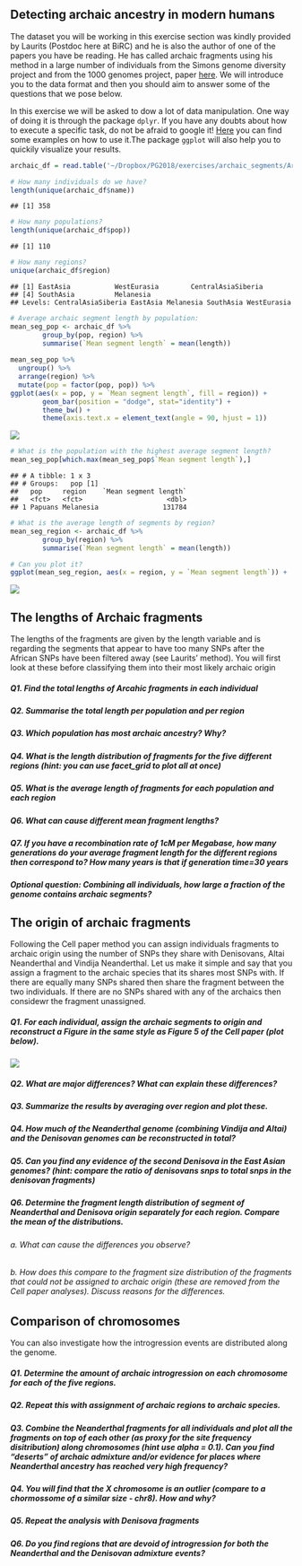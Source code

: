Detecting archaic ancestry in modern humans
-------------------------------------------

The dataset you will be working in this exercise section was kindly
provided by Laurits (Postdoc here at BiRC) and he is also the author of
one of the papers you have be reading. He has called archaic fragments
using his method in a large number of individuals from the Simons genome
diversity project and from the 1000 genomes project, paper
[here](https://www.biorxiv.org/content/early/2018/03/16/283606.full.pdf).
We will introduce you to the data format and then you should aim to
answer some of the questions that we pose below.

In this exercise we will be asked to dow a lot of data manipulation. One
way of doing it is through the package `dplyr`. If you have any doubts
about how to execute a specific task, do not be afraid to google it!
[Here](https://www3.nd.edu/~steve/computing_with_data/24_dplyr/dplyr.html)
you can find some examples on how to use it.The package `ggplot` will
also help you to quickily visualize your results.

``` r
archaic_df = read.table('~/Dropbox/PG2018/exercises/archaic_segments/ArchaicSegments copy.txt', sep='\t', header = T)

# How many individuals do we have?
length(unique(archaic_df$name))
```

    ## [1] 358

``` r
# How many populations?
length(unique(archaic_df$pop))
```

    ## [1] 110

``` r
# How many regions?
unique(archaic_df$region)
```

    ## [1] EastAsia           WestEurasia        CentralAsiaSiberia
    ## [4] SouthAsia          Melanesia         
    ## Levels: CentralAsiaSiberia EastAsia Melanesia SouthAsia WestEurasia

``` r
# Average archaic segment length by population:
mean_seg_pop <- archaic_df %>%
        group_by(pop, region) %>%
        summarise(`Mean segment length` = mean(length))
  
mean_seg_pop %>%
  ungroup() %>%
  arrange(region) %>% 
  mutate(pop = factor(pop, pop)) %>%
ggplot(aes(x = pop, y = `Mean segment length`, fill = region)) + 
        geom_bar(position = "dodge", stat="identity") + 
        theme_bw() +
        theme(axis.text.x = element_text(angle = 90, hjust = 1))
```

![](archaic_exercise_files/figure-markdown_github/unnamed-chunk-2-1.png)

``` r
# What is the population with the highest average segment length?
mean_seg_pop[which.max(mean_seg_pop$`Mean segment length`),]
```

    ## # A tibble: 1 x 3
    ## # Groups:   pop [1]
    ##   pop     region    `Mean segment length`
    ##   <fct>   <fct>                     <dbl>
    ## 1 Papuans Melanesia                131784

``` r
# What is the average length of segments by region?
mean_seg_region <- archaic_df %>%
        group_by(region) %>%
        summarise(`Mean segment length` = mean(length)) 

# Can you plot it?
ggplot(mean_seg_region, aes(x = region, y = `Mean segment length`)) +  geom_bar(position = "dodge", stat="identity") + theme_bw()
```

![](archaic_exercise_files/figure-markdown_github/unnamed-chunk-2-2.png)

The lengths of Archaic fragments
--------------------------------

The lengths of the fragments are given by the length variable and is
regarding the segments that appear to have too many SNPs after the
African SNPs have been filtered away (see Laurits’ method). You will
first look at these before classifying them into their most likely
archaic origin

##### Q1. Find the total lengths of Arcahic fragments in each individual

##### Q2. Summarise the total length per population and per region

##### Q3. Which population has most archaic ancestry? Why?

##### Q4. What is the length distribution of fragments for the five different regions (hint: you can use facet\_grid to plot all at once)

##### Q5. What is the average length of fragments for each population and each region

##### Q6. What can cause different mean fragment lengths?

##### Q7. If you have a recombination rate of 1cM per Megabase, how many generations do your average fragment length for the different regions then correspond to? How many years is that if generation time=30 years

##### Optional question: Combining all individuals, how large a fraction of the genome contains archaic segments?

The origin of archaic fragments
-------------------------------

Following the Cell paper method you can assign individuals fragments to
archaic origin using the number of SNPs they share with Denisovans,
Altai Neanderthal and Vindija Neanderthal. Let us make it simple and say
that you assign a fragment to the archaic species that its shares most
SNPs with. If there are equally many SNPs shared then share the fragment
between the two individuals. If there are no SNPs shared with any of the
archaics then considewr the fragment unassigned.

##### Q1. For each individual, assign the archaic segments to origin and reconstruct a Figure in the same style as Figure 5 of the Cell paper (plot below).

![](figure5_cell.png)

##### Q2. What are major differences? What can explain these differences?

##### Q3. Summarize the results by averaging over region and plot these.

##### Q4. How much of the Neanderthal genome (combining Vindija and Altai) and the Denisovan genomes can be reconstructed in total?

##### Q5. Can you find any evidence of the second Denisova in the East Asian genomes? (hint: compare the ratio of denisovans snps to total snps in the denisovan fragments)

##### Q6. Determine the fragment length distribution of segment of Neanderthal and Denisova origin separately for each region. Compare the mean of the distributions.

###### a. What can cause the differences you observe?

###### b. How does this compare to the fragment size distribution of the fragments that could not be assigned to archaic origin (these are removed from the Cell paper analyses). Discuss reasons for the differences.

Comparison of chromosomes
-------------------------

You can also investigate how the introgression events are distributed
along the genome.

##### Q1. Determine the amount of archaic introgression on each chromosome for each of the five regions.

##### Q2. Repeat this with assignment of archaic regions to archaic species.

##### Q3. Combine the Neanderthal fragments for all individuals and plot all the fragments on top of each other (as proxy for the site frequency disitribution) along chromosomes (hint use alpha = 0.1). Can you find “deserts” of archaic admixture and/or evidence for places where Neanderthal ancestry has reached very high frequency?

##### Q4. You will find that the X chromosome is an outlier (compare to a chormossome of a similar size - chr8). How and why?

##### Q5. Repeat the analysis with Denisova fragments

##### Q6. Do you find regions that are devoid of introgression for both the Neanderthal and the Denisovan admixture events?
